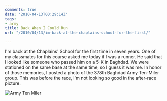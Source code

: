 ```yaml
---
comments: true
date: '2010-04-13T00:29:14Z'
tags:
- army
title: Back When I Could Run
url: "/2010/04/13/im-back-at-the-chaplains-school-for-the-first/"

---
```

<p>I'm back at the Chaplains' School for the first time in seven years. One of my classmates for this course asked me today if I was a runner. He said that I looked like someone who passed him on a 5-K in Baghdad. We were stationed on the same base at the same time, so I guess it was me. In honor of those memories, I posted a photo of the 378th Baghdad Army Ten-Miler group. This was before the race, I'm not looking so good in the after-race picture.</p>

![Army Ten Miler](/images/2010/army-run.png)
